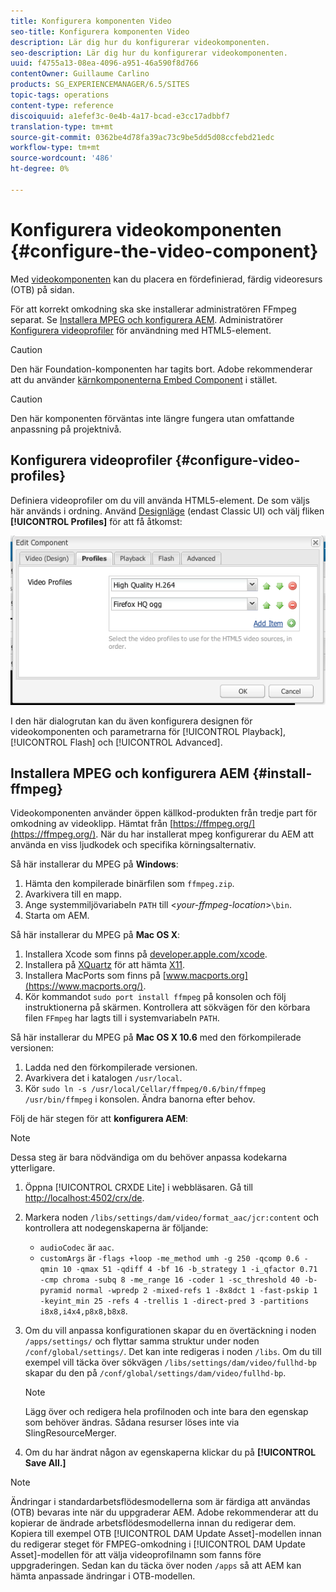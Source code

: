 ```yaml
---
title: Konfigurera komponenten Video
seo-title: Konfigurera komponenten Video
description: Lär dig hur du konfigurerar videokomponenten.
seo-description: Lär dig hur du konfigurerar videokomponenten.
uuid: f4755a13-08ea-4096-a951-46a590f8d766
contentOwner: Guillaume Carlino
products: SG_EXPERIENCEMANAGER/6.5/SITES
topic-tags: operations
content-type: reference
discoiquuid: a1efef3c-0e4b-4a17-bcad-e3cc17adbbf7
translation-type: tm+mt
source-git-commit: 0362be4d78fa39ac73c9be5dd5d08ccfebd21edc
workflow-type: tm+mt
source-wordcount: '486'
ht-degree: 0%

---
```



# Konfigurera videokomponenten {#configure-the-video-component}

Med [videokomponenten](/help/sites-authoring/default-components-foundation.md#video) kan du placera en fördefinierad, färdig videoresurs (OTB) på sidan.

För att korrekt omkodning ska ske installerar administratören FFmpeg separat. Se [Installera MPEG och konfigurera AEM](#install-ffmpeg). Administratörer [Konfigurera videoprofiler](#configure-video-profiles) för användning med HTML5-element.

>[!CAUTION]
>
>Den här Foundation-komponenten har tagits bort. Adobe rekommenderar att du använder [kärnkomponenterna Embed Component](https://experienceleague.adobe.com/docs/experience-manager-core-components/using/components/embed.html) i stället.

>[!CAUTION]
>
>Den här komponenten förväntas inte längre fungera utan omfattande anpassning på projektnivå.

## Konfigurera videoprofiler {#configure-video-profiles}

Definiera videoprofiler om du vill använda HTML5-element. De som väljs här används i ordning. Använd [Designläge](/help/sites-authoring/default-components-designmode.md) (endast Classic UI) och välj fliken **[!UICONTROL Profiles]** för att få åtkomst:

![chlimage_1-317](assets/chlimage_1-317.png)

I den här dialogrutan kan du även konfigurera designen för videokomponenten och parametrarna för [!UICONTROL Playback], [!UICONTROL Flash] och [!UICONTROL Advanced].

## Installera MPEG och konfigurera AEM {#install-ffmpeg}

Videokomponenten använder öppen källkod-produkten från tredje part för omkodning av videoklipp. Hämtat från [https://ffmpeg.org/](https://ffmpeg.org/). När du har installerat mpeg konfigurerar du AEM att använda en viss ljudkodek och specifika körningsalternativ.

Så här installerar du MPEG på **Windows**:

1. Hämta den kompilerade binärfilen som `ffmpeg.zip`.
1. Avarkivera till en mapp.
1. Ange systemmiljövariabeln `PATH` till &lt;*your-ffmpeg-location*>`\bin`.
1. Starta om AEM.

Så här installerar du MPEG på **Mac OS X**:

1. Installera Xcode som finns på [developer.apple.com/xcode](https://developer.apple.com/xcode/).
1. Installera på [XQuartz](https://www.xquartz.org) för att hämta [X11](https://support.apple.com/en-us/HT201341).
1. Installera MacPorts som finns på [www.macports.org](https://www.macports.org/).
1. Kör kommandot `sudo port install ffmpeg` på konsolen och följ instruktionerna på skärmen. Kontrollera att sökvägen för den körbara filen `FFmpeg` har lagts till i systemvariabeln `PATH`.

Så här installerar du MPEG på **Mac OS X 10.6** med den förkompilerade versionen:

1. Ladda ned den förkompilerade versionen.
1. Avarkivera det i katalogen `/usr/local`.
1. Kör `sudo ln -s /usr/local/Cellar/ffmpeg/0.6/bin/ffmpeg /usr/bin/ffmpeg` i konsolen. Ändra banorna efter behov.

Följ de här stegen för att **konfigurera AEM**:

>[!NOTE]
>
>Dessa steg är bara nödvändiga om du behöver anpassa kodekarna ytterligare.

1. Öppna [!UICONTROL CRXDE Lite] i webbläsaren. Gå till [http://localhost:4502/crx/de](http://localhost:4502/crx/de).
2. Markera noden `/libs/settings/dam/video/format_aac/jcr:content` och kontrollera att nodegenskaperna är följande:

   * `audioCodec` är  `aac`.
   * `customArgs` är  `-flags +loop -me_method umh -g 250 -qcomp 0.6 -qmin 10 -qmax 51 -qdiff 4 -bf 16 -b_strategy 1 -i_qfactor 0.71 -cmp chroma -subq 8 -me_range 16 -coder 1 -sc_threshold 40 -b-pyramid normal -wpredp 2 -mixed-refs 1 -8x8dct 1 -fast-pskip 1 -keyint_min 25 -refs 4 -trellis 1 -direct-pred 3 -partitions i8x8,i4x4,p8x8,b8x8`.

3. Om du vill anpassa konfigurationen skapar du en övertäckning i noden `/apps/settings/` och flyttar samma struktur under noden `/conf/global/settings/`. Det kan inte redigeras i noden `/libs`. Om du till exempel vill täcka över sökvägen `/libs/settings/dam/video/fullhd-bp` skapar du den på `/conf/global/settings/dam/video/fullhd-bp`.

   >[!NOTE]
   >
   >Lägg över och redigera hela profilnoden och inte bara den egenskap som behöver ändras. Sådana resurser löses inte via SlingResourceMerger.

4. Om du har ändrat någon av egenskaperna klickar du på **[!UICONTROL Save All.]**

>[!NOTE]
>
>Ändringar i standardarbetsflödesmodellerna som är färdiga att användas (OTB) bevaras inte när du uppgraderar AEM. Adobe rekommenderar att du kopierar de ändrade arbetsflödesmodellerna innan du redigerar dem. Kopiera till exempel OTB [!UICONTROL DAM Update Asset]-modellen innan du redigerar steget för FMPEG-omkodning i [!UICONTROL DAM Update Asset]-modellen för att välja videoprofilnamn som fanns före uppgraderingen. Sedan kan du täcka över noden `/apps` så att AEM kan hämta anpassade ändringar i OTB-modellen.
